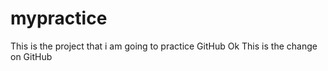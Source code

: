 # mypractice
This is the project that i am going to practice GitHub
Ok This is the change on GitHub
